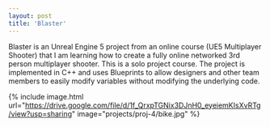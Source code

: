 ```yaml
---
layout: post
title: 'Blaster'
---
```


Blaster is an Unreal Engine 5 project from an online course (UE5 Multiplayer Shooter) that I am learning how to create a fully online networked 3rd person multiplayer shooter. This is a solo project course. The project is implemented in C++ and uses Blueprints to allow designers and other team members to easily modify variables without modifying the underlying code.

{% include image.html url="https://drive.google.com/file/d/1f_QrxpTGNix3DJnH0_eyeiemKIsXvRTg/view?usp=sharing" image="projects/proj-4/bike.jpg" %}
